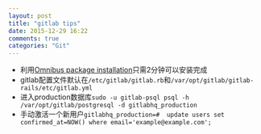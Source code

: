 ```yaml
---
layout: post
title: "gitlab tips"
date: 2015-12-29 16:22
comments: true
categories: "Git"
---
```

* 利用[Omnibus package installation](https://about.gitlab.com/downloads/#ubuntu1404)只需2分钟可以安装完成
* gitlab配置文件默认在`/etc/gitlab/gitlab.rb`和`/var/opt/gitlab/gitlab-rails/etc/gitlab.yml`
* 进入production数据库`sudo -u gitlab-psql psql -h /var/opt/gitlab/postgresql -d gitlabhq_production`
* 手动激活一个新用户`gitlabhq_production=#  update users set confirmed_at=NOW() where email='example@example.com';`
